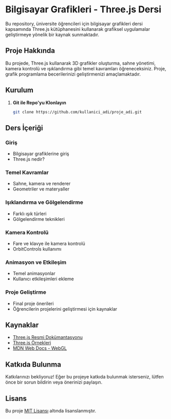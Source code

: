 # Bilgisayar Grafikleri - Three.js Dersi

Bu repository, üniversite öğrencileri için bilgisayar grafikleri dersi kapsamında Three.js kütüphanesini kullanarak grafiksel uygulamalar geliştirmeye yönelik bir kaynak sunmaktadır.

## Proje Hakkında

Bu projede, Three.js kullanarak 3D grafikler oluşturma, sahne yönetimi, kamera kontrolü ve ışıklandırma gibi temel kavramları öğreneceksiniz. Proje, grafik programlama becerilerinizi geliştirmenizi amaçlamaktadır.

## Kurulum

1. **Git ile Repo'yu Klonlayın**
   ```bash
   git clone https://github.com/kullanici_adi/proje_adi.git

## Ders İçeriği

### Giriş
- Bilgisayar grafiklerine giriş
- Three.js nedir?

### Temel Kavramlar
- Sahne, kamera ve renderer
- Geometriler ve materyaller

### Işıklandırma ve Gölgelendirme
- Farklı ışık türleri
- Gölgelendirme teknikleri

### Kamera Kontrolü
- Fare ve klavye ile kamera kontrolü
- OrbitControls kullanımı

### Animasyon ve Etkileşim
- Temel animasyonlar
- Kullanıcı etkileşimleri ekleme

### Proje Geliştirme
- Final proje önerileri
- Öğrencilerin projelerini geliştirmesi için kaynaklar

## Kaynaklar
- [Three.js Resmi Dokümantasyonu](https://threejs.org/docs/index.html#manual/en/introduction/Getting-started)
- [Three.js Örnekleri](https://threejs.org/examples/)
- [MDN Web Docs - WebGL](https://developer.mozilla.org/en-US/docs/Web/API/WebGL_API)

## Katkıda Bulunma
Katkılarınızı bekliyoruz! Eğer bu projeye katkıda bulunmak isterseniz, lütfen önce bir sorun bildirin veya önerinizi paylaşın.

## Lisans
Bu proje [MIT Lisansı](LICENSE) altında lisanslanmıştır.
